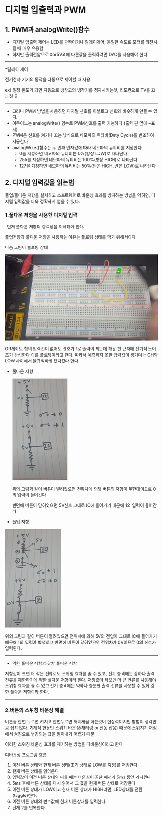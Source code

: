 # 디지털 입출력과 PWM

## 1. PWM과 analogWrite()함수

- 디지털 입출력 제어는 LED를 깜빡이거나 릴레이제어, 동일한 속도로 모터를 회전시킬 때 매우 유용함
- 하지만 출력전압으로 0or5V외에 다른값을 출력하려면 DAC를 사용해야 한다

-----------------------------------------------------------------------------------------------------------------------------------------------

*릴레이 제어

 전기전자 기기의 동작을 자동으로 제어할 때 사용

 ex) 일정 온도가 되면 자동으로 냉장고의 냉각기를 정지시키는것, 리모컨으로 TV를 끄는것 등

-----------------------------------------------------------------------------------------------------------------------------------------------------------

- 그러나 PWM 방법을 사용하면 디지털 신호를 아날로그 신호와 비슷하게 만들 수 있다.
- 아두이노는 analogWrite() 함수로 PWM신호를 출력 가능하다 (출력 핀 옆에 ~표시)
- PWM은 신호를 켜거나 끄는 방식으로 네모파의 듀티비(Duty Cycle)를 변조하여 사용한다
- analogWrite()함수는 두 번째 인자값에 따라 네모파의 듀티비를 지정한다
  - 0을 지정하면 네모파의 듀티비는 0%(항상 LOW)로 나타난다
  - 255를 지정하면 네모파의 듀티비는 100%(항상 HIGH)로 나타난다
  - 127을 지정하면 네모파의 듀티비는 50%(반은 HIGH, 반은 LOW)로 나타난다



##  2. 디지털 입력값을 읽는법

풀업/풀다운 저항을 설치하고 소프트웨어로 바운싱 효과를 방지하는 방법을 익히면, 디지털 입력값을 더욱 정확하게 얻을 수 있다.



### 1.풀다운 저항을 사용한 디지털 입력

-먼저 풀다운 저항의 중요성을 이해해야 한다.

풀업저항과 풀다운 저항을 사용하는 이유는 플로팅 상태를 막기 위해서이다

다음 그림이 플로팅 상태

![image-20210104231040823](arduino_ch2.assets/image-20210104231040823.png)

OR게이트 칩의 입력선이 없어도 신호가 1로 출력이 되는데 해당 핀 근처에 전기적 노이즈가 간섭한다 이를 플로팅이라고 한다. 따라서 예측하지 못한 입력값이 생기며 HIGH와 LOW 사이에서 불규칙하게 왔다갔다 한다.



- 풀다운 저항

  ![image-20210104231341962](arduino_ch2.assets/image-20210104231341962.png)

  위의 그림과 같이 버튼이 열려있으면 전위차에 의해 버튼의 저항이 무한대이므로 0의 입력이 들어간다

  반면에 버튼이 닫혀있으면 5V신호 그대로 IC에 들어가기 때문에 1의 입력이 들어간다

- 풀업 저항

![image-20210104231513872](arduino_ch2.assets/image-20210104231513872.png)

위의 그림과 같이 버튼이 열려있으면 전위차에 의해 5V의 전압이 그대로 IC에 들어가기 때문에 1의 입력이 발생하고 반면에 버튼이 닫혀있으면 전위차가 0V이므로 0의 신호가 입력된다.



--------------------------------------------------------------------------------------------------------------------------

- 약한 풀다운 저항과 강항 풀다운 저항

저항값이 크면 더 작은 전류로도 스위칭 효과를 줄 수 있고, 전기 충격에는 강하나 출력 전류를 제한하기에 약한 풀다운 저항이라 한다. 저항값이 작으면 더 큰 전류를 사용해야 스위칭 효과를 줄 수 있고 전기 충격에는 약하나 충분한 출력 전류를 사용할 수 있어 강한 풀다운 저항이라 한다.

-------------------------------



###  2.버튼의 스위칭 바운싱 해결

버튼을 한번 누르면 켜지고 한번누르면 꺼지게끔 하는것이 현실적이지만 방법이 생각만큼 쉽지 않다. 기계적 현상인 스위치 바운싱(채터링 or 진동 잡음) 때문에 스위치가 꺼짐에서 켜짐으로 변경되는 값을 알아내기 어렵기 때문

이러한 스위칭 바운싱 효과를 제거하는 방법을 디바운싱이라고 한다

디바운싱 프로그램 흐름

1. 이전 버튼 상태와 현재 버튼 상태(초기 상태로 LOW를 지정)를 저장한다
2. 현재 버튼 상태를 읽어온다
3. 입력값이 이전 버튼 상태와 다를 때는 바운싱이 끝날 때까지 5ms 동안 기다린다
4. 5ms 후에 버튼 상태를 다시 읽어서 그 값을 현재 버튼 상태로 저장한다
5. 이전 버튼 상태가 LOW이고 현재 버튼 상태가 HIGH라면, LED상태를 전환(toggle)한다.
6. 이전 버튼 상태의 변수값에 현재 버튼상태를 입력한다.
7. 단계 2를 반복한다.